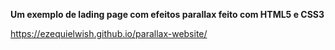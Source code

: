 **Um exemplo de lading page com efeitos parallax feito com HTML5 e CSS3**

https://ezequielwish.github.io/parallax-website/

